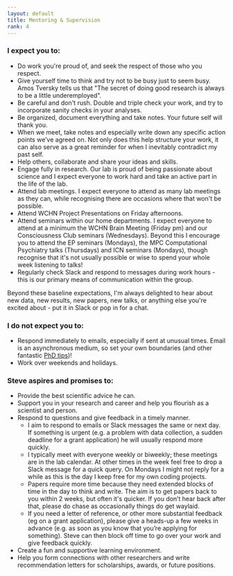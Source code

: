 ```yaml
---
layout: default
title: Mentoring & Supervision
rank: 4
---
```


### I expect you to:

* Do work you're proud of, and seek the respect of those who you respect.
* Give yourself time to think and try not to be busy just to seem busy. Amos Tversky tells us that "The secret of doing good research is always to be a little underemployed".
* Be careful and don't rush. Double and triple check your work, and try to incorporate sanity checks in your analyses.
* Be organized, document everything and take notes. Your future self will thank you.
* When we meet, take notes and especially write down any specific action points we’ve agreed on. Not only does this help structure your work, it can also serve as a great reminder for when I inevitably contradict my past self.
* Help others, collaborate and share your ideas and skills. 
* Engage fully in research. Our lab is proud of being passionate about science and I expect everyone to work hard and take an active part in the life of the lab.
* Attend lab meetings. I expect everyone to attend as many lab meetings as they can, while recognising there are occasions where that won't be possible.
* Attend WCHN Project Presentations on Friday afternoons.
* Attend seminars within our home departments. I expect everyone to attend at a minimum the WCHN Brain Meeting (Friday pm) and our Consciousness Club seminars (Wednesdays). Beyond this I encourage you to attend the EP seminars (Mondays), the MPC Computational Psychiatry talks (Thursdays) and ICN seminars (Mondays), though recognise that it's not usually possible or wise to spend your whole week listening to talks!
* Regularly check Slack and respond to messages during work hours - this is our primary means of communication within the group.

Beyond these baseline expectations, I'm always delighted to hear about new data, new results, new papers, new talks, or anything else you're excited about - put it in Slack or pop in for a chat. 

### I do not expect you to:

* Respond immediately to emails, especially if sent at unusual times. Email is an asynchronous medium, so set your own boundaries (and other fantastic [PhD tips]((https://twitter.com/annegalloway/status/438412389319319552?lang=en)))!
* Work over weekends and holidays. 

### Steve aspires and promises to:

* Provide the best scientific advice he can.
* Support you in your research and career and help you flourish as a scientist and person.
* Respond to questions and give feedback in a timely manner.
  - I aim to respond to emails or Slack messages the same or next day. If something is urgent (e.g. a problem with data collection, a sudden deadline for a grant application) he will usually respond more quickly.
  - I typically meet with everyone weekly or biweekly; these meetings are in the lab calendar. At other times in the week feel free to drop a Slack message for a quick query. On Mondays I might not reply for a while as this is the day I keep free for my own coding projects.
  - Papers require more time because they need extended blocks of time in the day to think and write. The aim is to get papers back to you within 2 weeks, but often it's quicker. If you don’t hear back after that, please do chase as occasionally things do get waylaid.
  - If you need a letter of reference, or other more substantial feedback (eg on a grant application), please give a heads-up a few weeks in advance (e.g. as soon as you know that you’re applying for something). Steve can then block off time to go over your work and give feedback quickly. 
* Create a fun and supportive learning environment.
* Help you form connections with other researchers and write recommendation letters for scholarships, awards, or future positions.
